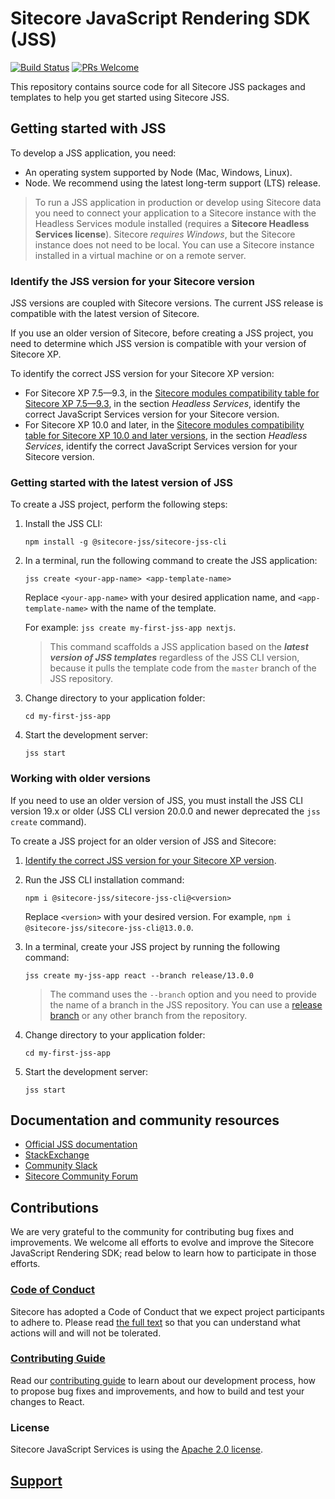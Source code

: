 # Sitecore JavaScript Rendering SDK (JSS)

[![Build Status](https://dev.azure.com/sitecorejss/sitecore-jss-ci/_apis/build/status/Sitecore.jss?branchName=master)](https://dev.azure.com/sitecorejss/sitecore-jss-ci/_build/latest?definitionId=1?branchName=master) [![PRs Welcome](https://img.shields.io/badge/PRs-welcome-brightgreen.svg)](CONTRIBUTING.md)

This repository contains source code for all Sitecore JSS packages and templates to help you get started using Sitecore JSS.

## Getting started with JSS
To develop a JSS application, you need:
- An operating system supported by Node (Mac, Windows, Linux).
- Node. We recommend using the latest long-term support (LTS) release.

> To run a JSS application in production or develop using Sitecore data you need to connect your application to a Sitecore instance with the Headless Services module installed (requires a **Sitecore Headless Services license**). Sitecore *requires Windows*, but the Sitecore instance does not need to be local. You can use a Sitecore instance installed in a virtual machine or on a remote server.

### Identify the JSS version for your Sitecore version
JSS versions are coupled with Sitecore versions. The current JSS release is compatible with the latest version of Sitecore. 

If you use an older version of Sitecore, before creating a JSS project, you need to determine which JSS version is compatible with your version of Sitecore XP.

To identify the correct JSS version for your Sitecore XP version:  
- For Sitecore XP 7.5—9.3, in the [Sitecore modules compatibility table for Sitecore XP 7.5—9.3](https://support.sitecore.com/kb?id=kb_article_view&sysparm_article=KB0541788), in the section *Headless Services*, identify the correct JavaScript Services version for your Sitecore version.
- For Sitecore XP 10.0 and later, in the [Sitecore modules compatibility table for Sitecore XP 10.0 and later versions](https://support.sitecore.com/kb?id=kb_article_view&sysparm_article=KB1000576), in the section *Headless Services*, identify the correct JavaScript Services version for your Sitecore version.

### Getting started with the latest version of JSS
To create a JSS project, perform the following steps:
1. Install the JSS CLI:   
	```
	npm install -g @sitecore-jss/sitecore-jss-cli
	```
2. In a terminal, run the following command to create the JSS application:
	```
	jss create <your-app-name> <app-template-name>
	```	
	
	Replace `<your-app-name>` with your desired application name, and `<app-template-name>` with the name of the template. 
	
	For example: `jss create my-first-jss-app nextjs`.
	
	>This command scaffolds a JSS application based on the ***latest version of JSS templates*** regardless of the JSS CLI version, because it pulls the template code from the `master` branch of the JSS repository.
3. Change directory to your application folder: 
	```
	cd my-first-jss-app
	```
4. Start the development server:
	```
	jss start
	```

### Working with older versions
If you need to use an older version of JSS, you must install the JSS CLI version 19.x or older (JSS CLI version 20.0.0 and newer deprecated the `jss create` command).

To create a JSS project for an older version of JSS and Sitecore:   
1. [Identify the correct JSS version for your Sitecore XP version](#identify-the-jss-version-for-your-sitecore-version).
2. Run the JSS CLI installation command:
	```
	npm i @sitecore-jss/sitecore-jss-cli@<version>
	```
	Replace `<version>` with your desired version. For example, `npm i @sitecore-jss/sitecore-jss-cli@13.0.0`.
3. In a terminal, create your JSS project by running the following command:
	```
	jss create my-jss-app react --branch release/13.0.0
	```
	>The command uses the `--branch` option and you need to provide the name of a branch in the JSS repository. You can use a [release branch](https://github.com/Sitecore/jss/branches/all?query=release%2F) or any other branch from the repository.
	
4. Change directory to your application folder: 
	```
	cd my-first-jss-app
	```
5. Start the development server:
	```
	jss start
	```

## Documentation and community resources

  <!---
   @TODO: Update to version 20.0.0 docs before release
   -->
- [Official JSS documentation](https://doc.sitecore.com/xp/en/developers/hd/190/sitecore-headless-development/sitecore-javascript-rendering-sdks--jss-.html)
- [StackExchange](https://sitecore.stackexchange.com/)
- [Community Slack](https://sitecorechat.slack.com/messages/jss)
- [Sitecore Community Forum](https://community.sitecore.net/developers/f/40)

## Contributions

We are very grateful to the community for contributing bug fixes and improvements. We welcome all efforts to evolve and improve the Sitecore JavaScript Rendering SDK; read below to learn how to participate in those efforts.

### [Code of Conduct](CODE_OF_CONDUCT.md)

Sitecore has adopted a Code of Conduct that we expect project participants to adhere to. Please read [the full text](CODE_OF_CONDUCT.md) so that you can understand what actions will and will not be tolerated.

### [Contributing Guide](CONTRIBUTING.md)

Read our [contributing guide](CONTRIBUTING.md) to learn about our development process, how to propose bug fixes and improvements, and how to build and test your changes to React.

### License

Sitecore JavaScript Services is using the [Apache 2.0 license](LICENSE.MD).

## [Support](SUPPORT.md)
